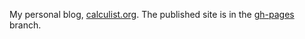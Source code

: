 My personal blog, [calculist.org](http://calculist.org). The published site is in the [gh-pages](./tree/gh-pages) branch.